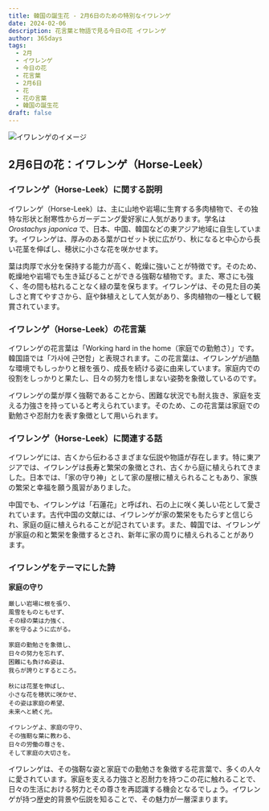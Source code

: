 ```yaml
---
title: 韓国の誕生花 - 2月6日のための特別なイワレンゲ
date: 2024-02-06
description: 花言葉と物語で見る今日の花 イワレンゲ
author: 365days
tags:
  - 2月
  - イワレンゲ
  - 今日の花
  - 花言葉
  - 2月6日
  - 花
  - 花の言葉
  - 韓国の誕生花
draft: false
---
```



![イワレンゲのイメージ](https://cdn.pixabay.com/photo/2015/04/22/15/06/a-fleshy-plant-734913_1280.jpg#center)


## 2月6日の花：イワレンゲ（Horse-Leek）

### イワレンゲ（Horse-Leek）に関する説明

イワレンゲ（Horse-Leek）は、主に山地や岩場に生育する多肉植物で、その独特な形状と耐寒性からガーデニング愛好家に人気があります。学名は *Orostachys japonica* で、日本、中国、韓国などの東アジア地域に自生しています。イワレンゲは、厚みのある葉がロゼット状に広がり、秋になると中心から長い花茎を伸ばし、穂状に小さな花を咲かせます。

葉は肉厚で水分を保持する能力が高く、乾燥に強いことが特徴です。そのため、乾燥地や岩場でも生き延びることができる強靭な植物です。また、寒さにも強く、冬の間も枯れることなく緑の葉を保ちます。イワレンゲは、その見た目の美しさと育てやすさから、庭や鉢植えとして人気があり、多肉植物の一種として観賞されています。

### イワレンゲ（Horse-Leek）の花言葉

イワレンゲの花言葉は「Working hard in the home（家庭での勤勉さ）」です。韓国語では「가사에 근면함」と表現されます。この花言葉は、イワレンゲが過酷な環境でもしっかりと根を張り、成長を続ける姿に由来しています。家庭内での役割をしっかりと果たし、日々の努力を惜しまない姿勢を象徴しているのです。

イワレンゲの葉が厚く強靭であることから、困難な状況でも耐え抜き、家庭を支える力強さを持っていると考えられています。そのため、この花言葉は家庭での勤勉さや忍耐力を表す象徴として用いられます。

### イワレンゲ（Horse-Leek）に関連する話

イワレンゲには、古くから伝わるさまざまな伝説や物語が存在します。特に東アジアでは、イワレンゲは長寿と繁栄の象徴とされ、古くから庭に植えられてきました。日本では、「家の守り神」として家の屋根に植えられることもあり、家族の繁栄と幸福を願う風習がありました。

中国でも、イワレンゲは「石蓮花」と呼ばれ、石の上に咲く美しい花として愛されています。古代中国の文献には、イワレンゲが家の繁栄をもたらすと信じられ、家庭の庭に植えられることが記されています。また、韓国では、イワレンゲが家庭の和と繁栄を象徴するとされ、新年に家の周りに植えられることがあります。

### イワレンゲをテーマにした詩

**家庭の守り**

	厳しい岩場に根を張り、  
	風雪をものともせず、  
	その緑の葉は力強く、  
	家を守るように広がる。
	
	家庭の勤勉さを象徴し、  
	日々の努力を忘れず、  
	困難にも負けぬ姿は、  
	我らが誇りとするところ。
	
	秋には花茎を伸ばし、  
	小さな花を穂状に咲かせ、  
	その姿は家庭の希望、  
	未来へと続く光。
	
	イワレンゲよ、家庭の守り、  
	その強靭な葉に教わる、  
	日々の労働の尊さを、  
	そして家庭の大切さを。

イワレンゲは、その強靭な姿と家庭での勤勉さを象徴する花言葉で、多くの人々に愛されています。家庭を支える力強さと忍耐力を持つこの花に触れることで、日々の生活における努力とその尊さを再認識する機会となるでしょう。イワレンゲが持つ歴史的背景や伝説を知ることで、その魅力が一層深まります。


